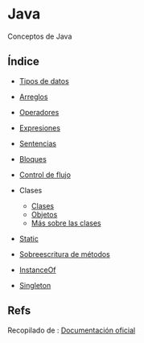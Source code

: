 # Java

Conceptos de Java

## Índice

- [Tipos de datos](data-types.md)
- [Arreglos](arrays.md)
- [Operadores](operators.md)
- [Expresiones](expressions-statements-blocks.md)
- [Sentencias](expressions-statements-blocks.md)
- [Bloques](expressions-statements-blocks.md)
- [Control de flujo](control-flow-statements.md)
- Clases 
  - [Clases](classes.md)
  - [Objetos](objects.md)
  - [Más sobre las clases](classes-2.md)

- [Static](static-override-methods.md#static)
- [Sobreescritura de métodos](static-override-methods.md#override-methods)
- [InstanceOf](instanceof.md#instanceof)
- [Singleton](singleton.md#singleton)

## Refs

Recopilado de : [Documentación oficial](https://docs.oracle.com/javase/tutorial)